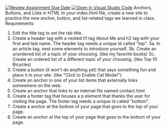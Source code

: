 [![Review Assignment Due Date](https://classroom.github.com/assets/deadline-readme-button-22041afd0340ce965d47ae6ef1cefeee28c7c493a6346c4f15d667ab976d596c.svg)](https://classroom.github.com/a/c_nVJkd4)
[![Open in Visual Studio Code](https://classroom.github.com/assets/open-in-vscode-2e0aaae1b6195c2367325f4f02e2d04e9abb55f0b24a779b69b11b9e10269abc.svg)](https://classroom.github.com/online_ide?assignment_repo_id=21098902&assignment_repo_type=AssignmentRepo)
Anchors, Buttons, and Lists in HTML
In your index.html file, create a new site to practice the new anchor, button, and list-related tags we learned in class.
Requirements:
1. Edit the title tag to set the tab title.
2. Create a header tag with a nested h1 tag About Me and h2 tag with your first and last name. The header tag needs a unique id called "top".
3a. In an article tag, nest some elements to introduce yourself.
3b. Create an unordered list of a topic of your choosing. (like my favorite books)
3c. Create an ordered list of a different topic of your choosing. (like Top 10 Bicycles)
4. Create a button (it won't do anything yet) that says something fun and place it in your site. (like "Click to Enable Cat Mode!")
5. Create an anchor in one of your list items that externally links somewhere on the web.
6. Create an anchor that links to an internal file named contact.html
7. Create a footer tag that houses a p element that thanks the user for visiting the page. The footer tag needs a unique id called "bottom".
8. Create a anchor at the bottom of your page that goes to the top of your page.
9. Create an anchor at the top of your page that goes to the bottom of your page.
